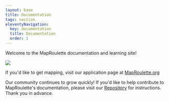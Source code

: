 ```yaml
---
layout: base
title: Documentation
tags: section
eleventyNavigation:
  key: documentation
  title: Documentation
  order: 1
---
```


Welcome to the MapRoulette documentation and learning site!

![](welcome-index.png)

If you'd like to get mapping, visit our application page at [MapRoulette.org](https://maproulette.org/)

Our community continues to grow quickly! If you'd like to help contribute to MapRoulette's documentation, please visit our [Repository](https://github.com/maproulette/docs) for instructions.  Thank you in advance.
